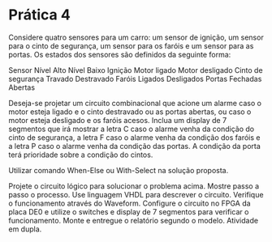 # Prática 4

Considere quatro sensores para um carro: um sensor de ignição, um sensor para o cinto de segurança, um sensor para os faróis e um sensor para as portas. Os estados dos sensores são definidos da seguinte forma:

Sensor Nível Alto Nível Baixo
Ignição Motor ligado Motor desligado
Cinto de segurança Travado Destravado
Faróis Ligados Desligados
Portas Fechadas Abertas

Deseja-se projetar um circuito combinacional que acione um alarme caso o motor esteja ligado e o cinto destravado ou as portas abertas, ou caso o motor esteja desligado e os faróis acesos. Inclua um display de 7 segmentos que irá mostrar a letra C caso o alarme venha da condição do cinto de segurança, a letra F caso o alarme venha da condição dos faróis e a letra P caso o alarme venha da condição das portas. A condição da porta terá prioridade sobre a condição do cintos.

Utilizar comando When-Else ou With-Select na solução proposta.

Projete o circuito lógico para solucionar o problema acima. Mostre passo a passo o processo.
Use linguagem VHDL para descrever o circuito. Verifique o funcionamento através do Waveform.
Configure o circuito no FPGA da placa DE0 e utilize o switches e display de 7 segmentos para verificar o funcionamento.
Monte e entregue o relatório segundo o modelo.
Atividade em dupla.